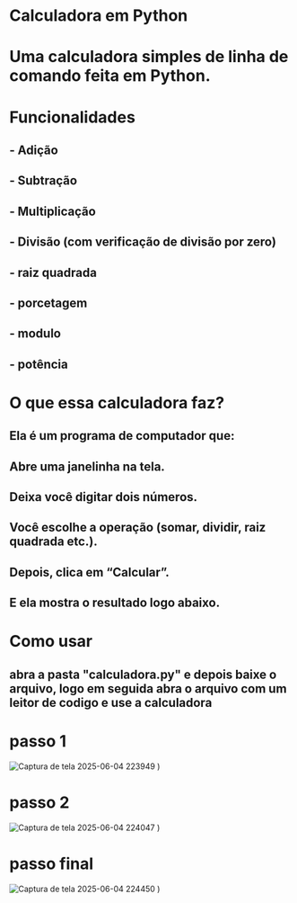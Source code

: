 # Calculadora em Python
# Uma calculadora simples de linha de comando feita em Python.
# Funcionalidades
## - Adição
## - Subtração
## - Multiplicação
## - Divisão (com verificação de divisão por zero)
## - raiz quadrada
## - porcetagem 
## - modulo 
## - potência
# O que essa calculadora faz?
## Ela é um programa de computador que:

## Abre uma janelinha na tela.

## Deixa você digitar dois números.

## Você escolhe a operação (somar, dividir, raiz quadrada etc.).

## Depois, clica em “Calcular”.

## E ela mostra o resultado logo abaixo.

# Como usar

## abra a pasta "calculadora.py" e depois baixe o arquivo, logo em seguida abra o arquivo com um leitor de codigo e use a calculadora
# passo 1
![Captura de tela 2025-06-04 223949](https://github.com/user-attachments/assets/d46fd198-3d54-4d97-a243-3f6b8cb3dc87)
)
# passo 2
![Captura de tela 2025-06-04 224047](https://github.com/user-attachments/assets/cb2bc549-444a-417b-aca5-74f4e18b4fcc)
)
# passo final 
![Captura de tela 2025-06-04 224450](https://github.com/user-attachments/assets/6e51ab80-0c02-4825-9df5-18e8cc20a22a)
)


